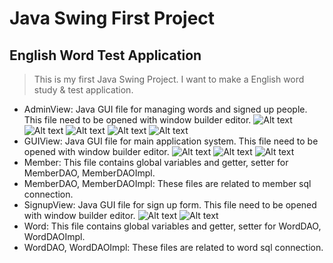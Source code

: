 # Java Swing First Project
## English Word Test Application
> This is my first Java Swing Project. I want to make a English word study & test application.
+ AdminView: Java GUI file for managing words and signed up people. This file need to be opened with window builder editor.
![Alt text](img/01.AdminView_adminLogin.gif)
![Alt text](img/01.AdminView_adminWordInsert.gif)
![Alt text](img/02.AdminView_managerPopup.gif)
![Alt text](img/03.AdminView_wordUpdate,delete.gif)
![Alt text](img/04.AdminView_memberUpdate,delete.gif)
+ GUIView: Java GUI file for main application system. This file need to be opened with window builder editor.
![Alt text](img/01.GUIView_search.gif)
![Alt text](img/02.GUIView_login.gif)
![Alt text](img/03.GUIView_signup.gif)
+ Member: This file contains global variables and getter, setter for MemberDAO, MemberDAOImpl.
+ MemberDAO, MemberDAOImpl: These files are related to member sql connection.
+ SignupView: Java GUI file for sign up form. This file need to be opened with window builder editor.
![Alt text](img/01.SignupView_signup.gif)
![Alt text](img/01.SignupView_loginNewmember.gif)
+ Word: This file contains global variables and getter, setter for WordDAO, WordDAOImpl.
+ WordDAO, WordDAOImpl: These files are related to word sql connection.